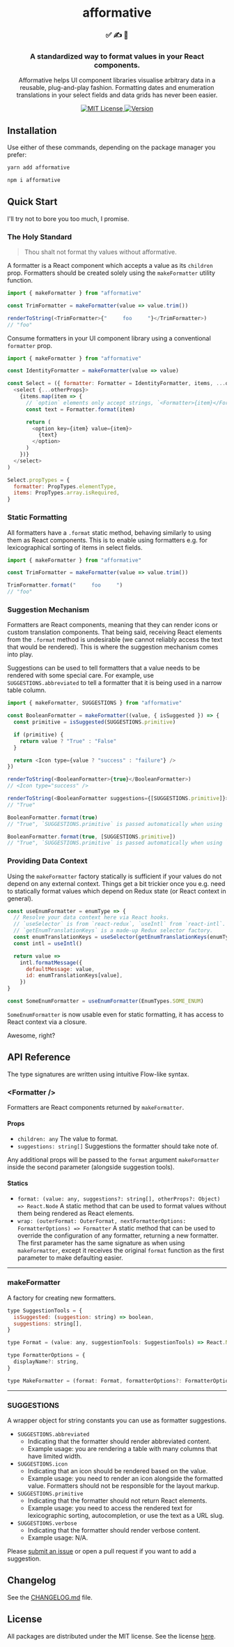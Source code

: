 <h1 align="center">
afformative
</h1>

<h3 align="center">
✅ ✍️ 👀
</h3>

<h3 align="center">
A standardized way to format values in your React components.
</h3>

<p align="center">
Afformative helps UI component libraries visualise arbitrary data in a reusable, plug-and-play fashion. Formatting dates and enumeration translations in your select fields and data grids has never been easier.
</p>

<p align="center">
  <a href="https://github.com/wafflepie/affomative/blob/master/LICENSE">
    <img src="https://flat.badgen.net/badge/license/MIT/blue" alt="MIT License" />
  </a>

  <a href="https://npmjs.com/package/afformative">
    <img src="https://flat.badgen.net/npm/v/afformative" alt="Version" />
  </a>
</p>

## Installation

Use either of these commands, depending on the package manager you prefer:

```sh
yarn add afformative

npm i afformative
```

## Quick Start

I'll try not to bore you too much, I promise.

### The Holy Standard

> Thou shalt not format thy values without afformative.

A formatter is a React component which accepts a value as its `children` prop. Formatters should be created solely using the `makeFormatter` utility function.

```js
import { makeFormatter } from "afformative"

const TrimFormatter = makeFormatter(value => value.trim())

renderToString(<TrimFormatter>{"     foo     "}</TrimFormatter>)
// "foo"
```

Consume formatters in your UI component library using a conventional `formatter` prop.

```js
import { makeFormatter } from "afformative"

const IdentityFormatter = makeFormatter(value => value)

const Select = ({ formatter: Formatter = IdentityFormatter, items, ...otherProps }) => (
  <select {...otherProps}>
    {items.map(item => {
      // `option` elements only accept strings, `<Formatter>{item}</Formatter>` won't work here.
      const text = Formatter.format(item)

      return (
        <option key={item} value={item}>
          {text}
        </option>
      )
    })}
  </select>
)

Select.propTypes = {
  formatter: PropTypes.elementType,
  items: PropTypes.array.isRequired,
}
```

### Static Formatting

All formatters have a `.format` static method, behaving similarly to using them as React components. This is to enable using formatters e.g. for lexicographical sorting of items in select fields.

```js
import { makeFormatter } from "afformative"

const TrimFormatter = makeFormatter(value => value.trim())

TrimFormatter.format("     foo     ")
// "foo"
```

### Suggestion Mechanism

Formatters are React components, meaning that they can render icons or custom translation components. That being said, receiving React elements from the `.format` method is undesirable (we cannot reliably access the text that would be rendered). This is where the suggestion mechanism comes into play.

Suggestions can be used to tell formatters that a value needs to be rendered with some special care. For example, use `SUGGESTIONS.abbreviated` to tell a formatter that it is being used in a narrow table column.

```js
import { makeFormatter, SUGGESTIONS } from "afformative"

const BooleanFormatter = makeFormatter((value, { isSuggested }) => {
  const primitive = isSuggested(SUGGESTIONS.primitive)

  if (primitive) {
    return value ? "True" : "False"
  }

  return <Icon type={value ? "success" : "failure"} />
})

renderToString(<BooleanFormatter>{true}</BooleanFormatter>)
// <Icon type="success" />

renderToString(<BooleanFormatter suggestions={[SUGGESTIONS.primitive]}>{true}</BooleanFormatter>)
// "True"

BooleanFormatter.format(true)
// "True", `SUGGESTIONS.primitive` is passed automatically when using `.format`

BooleanFormatter.format(true, [SUGGESTIONS.primitive])
// "True", `SUGGESTIONS.primitive` is passed automatically when using `.format`
```

### Providing Data Context

Using the `makeFormatter` factory statically is sufficient if your values do not depend on any external context. Things get a bit trickier once you e.g. need to statically format values which depend on Redux state (or React context in general).

```js
const useEnumFormatter = enumType => {
  // Resolve your data context here via React hooks.
  // `useSelector` is from `react-redux`, `useIntl` from `react-intl`.
  // `getEnumTranslationKeys` is a made-up Redux selector factory.
  const enumTranslationKeys = useSelector(getEnumTranslationKeys(enumType))
  const intl = useIntl()

  return value =>
    intl.formatMessage({
      defaultMessage: value,
      id: enumTranslationKeys[value],
    })
}

const SomeEnumFormatter = useEnumFormatter(EnumTypes.SOME_ENUM)
```

`SomeEnumFormatter` is now usable even for static formatting, it has access to React context via a closure.

Awesome, right?

## API Reference

The type signatures are written using intuitive Flow-like syntax.

### \<Formatter />

Formatters are React components returned by `makeFormatter`.

#### Props

- `children: any` The value to format.
- `suggestions: string[]` Suggestions the formatter should take note of.

Any additional props will be passed to the `format` argument `makeFormatter` inside the second parameter (alongside suggestion tools).

#### Statics

- `format: (value: any, suggestions?: string[], otherProps?: Object) => React.Node` A static method that can be used to format values without them being rendered as React elements.
- `wrap: (outerFormat: OuterFormat, nextFormatterOptions: FormatterOptions) => Formatter` A static method that can be used to override the configuration of any formatter, returning a new formatter. The first parameter has the same signature as when using `makeFormatter`, except it receives the original `format` function as the first parameter to make defaulting easier.

---

### makeFormatter

A factory for creating new formatters.

```js
type SuggestionTools = {
  isSuggested: (suggestion: string) => boolean,
  suggestions: string[],
}

type Format = (value: any, suggestionTools: SuggestionTools) => React.Node

type FormatterOptions = {
  displayName?: string,
}

type MakeFormatter = (format: Format, formatterOptions?: FormatterOptions) => Formatter
```

---

### SUGGESTIONS

A wrapper object for string constants you can use as formatter suggestions.

- `SUGGESTIONS.abbreviated`
  - Indicating that the formatter should render abbreviated content.
  - Example usage: you are rendering a table with many columns that have limited width.
- `SUGGESTIONS.icon`
  - Indicating that an icon should be rendered based on the value.
  - Example usage: you need to render an icon alongside the formatted value. Formatters should not be responsible for the layout markup.
- `SUGGESTIONS.primitive`
  - Indicating that the formatter should not return React elements.
  - Example usage: you need to access the rendered text for lexicographic sorting, autocompletion, or use the text as a URL slug.
- `SUGGESTIONS.verbose`
  - Indicating that the formatter should render verbose content.
  - Example usage: N/A.

Please [submit an issue](https://github.com/wafflepie/afformative/issues/new) or open a pull request if you want to add a suggestion.

## Changelog

See the [CHANGELOG.md](https://github.com/wafflepie/afformative/blob/master/CHANGELOG.md) file.

## License

All packages are distributed under the MIT license. See the license [here](https://github.com/wafflepie/afformative/blob/master/LICENSE).

